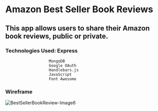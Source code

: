 # Amazon Best Seller Book Reviews
## This app allows users to share their Amazon book reviews, public or private.
### Technologies Used: Express
                       MongoDB
                       Google OAuth
                       Handlebars.js
                       JavaScript
                       Font Awesome
                       
### Wireframe 
![BestSellerBookReview-Image6](https://user-images.githubusercontent.com/69225985/100825054-3c000280-3425-11eb-9761-9d575ebd2890.png)
